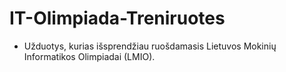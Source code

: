 # IT-Olimpiada-Treniruotes

- Užduotys, kurias išsprendžiau ruošdamasis Lietuvos Mokinių Informatikos Olimpiadai (LMIO).
